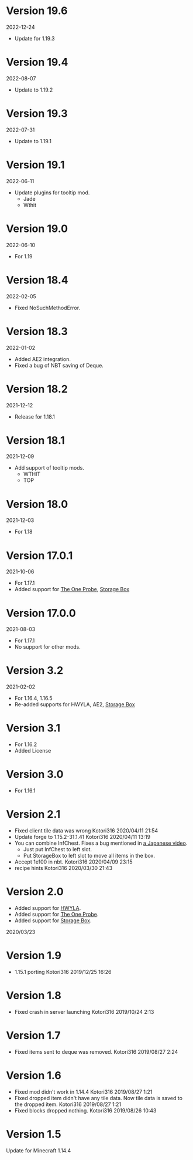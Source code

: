 # Version 19.6

2022-12-24

* Update for 1.19.3

# Version 19.4

2022-08-07

* Update to 1.19.2

# Version 19.3

2022-07-31

* Update to 1.19.1

# Version 19.1

2022-06-11

* Update plugins for tooltip mod.
  * Jade
  * Wthit

# Version 19.0

2022-06-10

* For 1.19

# Version 18.4

2022-02-05

* Fixed NoSuchMethodError.

# Version 18.3

2022-01-02

* Added AE2 integration.
* Fixed a bug of NBT saving of Deque.

# Version 18.2

2021-12-12

* Release for 1.18.1

# Version 18.1

2021-12-09

* Add support of tooltip mods.
  * WTHIT
  * TOP

# Version 18.0

2021-12-03

* For 1.18

# Version 17.0.1

2021-10-06

* For 1.17.1
* Added support for [The One Probe], [Storage Box]

# Version 17.0.0

2021-08-03

* For 1.17.1
* No support for other mods.

# Version 3.2

2021-02-02

* For 1.16.4, 1.16.5
* Re-added supports for HWYLA, AE2, [Storage Box]

# Version 3.1

* For 1.16.2
* Added License

# Version 3.0

* For 1.16.1

# Version 2.1

* Fixed client tile data was wrong Kotori316 2020/04/11 21:54
* Update forge to 1.15.2-31.1.41 Kotori316 2020/04/11 13:19
* You can combine InfChest. Fixes a bug mentioned in [a Japanese video](https://www.youtube.com/watch?v=G86V-xlGJus).
  * Just put InfChest to left slot.
  * Put StorageBox to left slot to move all items in the box.
* Accept 1e100 in nbt. Kotori316 2020/04/09 23:15
* recipe hints Kotori316 2020/03/30 21:43

# Version 2.0

* Added support for [HWYLA](https://www.curseforge.com/minecraft/mc-mods/hwyla).
* Added support for [The One Probe].
* Added support for [Storage Box].

2020/03/23

# Version 1.9

* 1.15.1 porting Kotori316 2019/12/25 16:26

# Version 1.8

* Fixed crash in server launching Kotori316 2019/10/24 2:13

# Version 1.7

* Fixed items sent to deque was removed. Kotori316 2019/08/27 2:24

# Version 1.6

* Fixed mod didn't work in 1.14.4 Kotori316 2019/08/27 1:21
* Fixed dropped item didn't have any tile data. Now tile data is saved to the dropped item. Kotori316 2019/08/27 1:21
* Fixed blocks dropped nothing. Kotori316 2019/08/26 10:43

# Version 1.5

Update for Minecraft 1.14.4

[Storage Box]: https://www.curseforge.com/minecraft/mc-mods/storagebox-mod

[The One Probe]: https://www.curseforge.com/minecraft/mc-mods/the-one-probe
